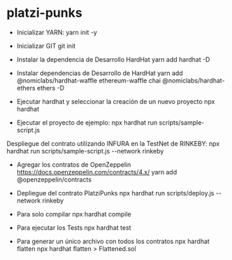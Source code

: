 # platzi-punks

- Inicializar YARN:
  yarn init -y

- Inicializar GIT
  git init

- Instalar la dependencia de Desarrollo HardHat
  yarn add hardhat -D

- Instalar dependencias de Desarrollo de HardHat
  yarn add @nomiclabs/hardhat-waffle ethereum-waffle chai @nomiclabs/hardhat-ethers ethers -D

- Ejecutar hardhat y seleccionar la creación de un nuevo proyecto
  npx hardhat

- Ejecutar el proyecto de ejemplo:
  npx hardhat run scripts/sample-script.js

Despliegue del contrato utilizando INFURA en la TestNet de RINKEBY:
npx hardhat run scripts/sample-script.js --network rinkeby

- Agregar los contratos de OpenZeppelin https://docs.openzeppelin.com/contracts/4.x/
  yarn add @openzeppelin/contracts

- Depliegue del contrato PlatziPunks
  npx hardhat run scripts/deploy.js --network rinkeby

- Para solo compilar
  npx hardhat compile

- Para ejecutar los Tests
  npx hardhat test

- Para generar un único archivo con todos los contratos
  npx hardhat flatten
  npx hardhat flatten > Flattened.sol
